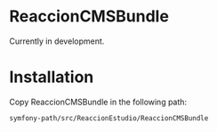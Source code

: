 ReaccionCMSBundle
==================

Currently in development.

# Installation

Copy ReaccionCMSBundle in the following path:

`symfony-path/src/ReaccionEstudio/ReaccionCMSBundle`
